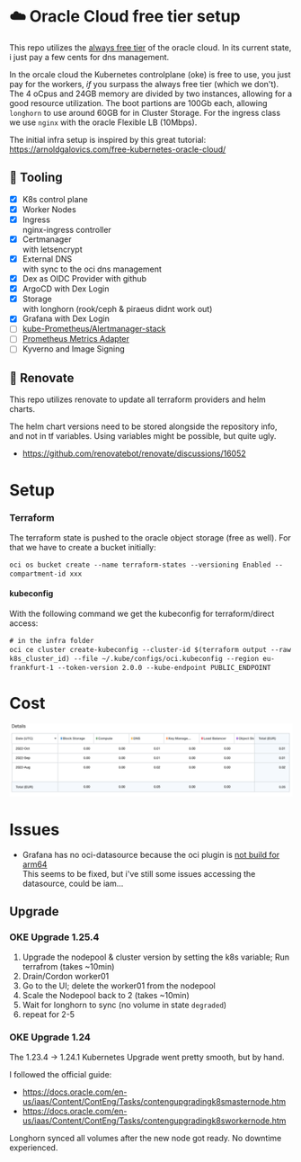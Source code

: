 # :cloud: Oracle Cloud free tier setup

This repo utilizes the [always free tier](https://blogs.oracle.com/cloud-infrastructure/post/oracle-builds-out-their-portfolio-of-oracle-cloud-infrastructure-always-free-services) of the oracle cloud.
In its current state, i just pay a few cents for dns management.

In the orcale cloud the Kubernetes controlplane (oke) is free to use, you just pay for the workers,
*if* you surpass the always free tier (which we don't).
The 4 oCpus and 24GB memory are divided by two instances, allowing for a good resource utilization.
The boot partions are 100Gb each, allowing `longhorn` to use around 60GB for in Cluster Storage.
For the ingress class we use `nginx` with the oracle Flexible LB (10Mbps).

The initial infra setup is inspired by this great tutorial: https://arnoldgalovics.com/free-kubernetes-oracle-cloud/

## :wrench: Tooling
- [x] K8s control plane
- [x] Worker Nodes
- [x] Ingress  
  nginx-ingress controller
- [x] Certmanager  
  with letsencrypt
- [x] External DNS  
  with sync to the oci dns management
- [x] Dex as OIDC Provider with github
- [x] ArgoCD with Dex Login
- [x] Storage  
  with longhorn (rook/ceph & piraeus didnt work out)
- [x] Grafana with Dex Login
- [ ] [kube-Prometheus/Alertmanager-stack](https://github.com/prometheus-community/helm-charts/blob/main/charts/kube-prometheus-stack/README.md)
- [ ] [Prometheus Metrics Adapter](https://github.com/kubernetes-sigs/prometheus-adapter)
- [ ] Kyverno and Image Signing

## :telescope: Renovate
This repo utilizes renovate to update all terraform providers and helm charts.

The helm chart versions need to be stored alongside the repository info, and
not in tf variables. Using variables might be possible, but quite ugly.
* https://github.com/renovatebot/renovate/discussions/16052

# Setup
### Terraform
The terraform state is pushed to the oracle object storage (free as well). For that
we have to create a bucket initially:
```
oci os bucket create --name terraform-states --versioning Enabled --compartment-id xxx
```

#### kubeconfig
With the following command we get the kubeconfig for terraform/direct access:
```
# in the infra folder
oci ce cluster create-kubeconfig --cluster-id $(terraform output --raw k8s_cluster_id) --file ~/.kube/configs/oci.kubeconfig --region eu-frankfurt-1 --token-version 2.0.0 --kube-endpoint PUBLIC_ENDPOINT
```

# Cost
![](docs/cost.aug.oct.22.png)

# Issues
* Grafana has no oci-datasource because the oci plugin is [not build for arm64](https://github.com/oracle/oci-grafana-metrics/issues/110)  
  This seems to be fixed, but i've still some issues accessing the datasource,
  could be iam...

## Upgrade
### OKE Upgrade 1.25.4
1. Upgrade the nodepool & cluster version by setting the k8s variable; Run terrafrom (takes ~10min)
2. Drain/Cordon worker01
3. Go to the UI; delete the worker01 from the nodepool
4. Scale the Nodepool back to 2 (takes ~10min)
5. Wait for longhorn to sync (no volume in state `degraded`)
6. repeat for 2-5

### OKE Upgrade 1.24
The 1.23.4 -> 1.24.1 Kubernetes Upgrade went pretty smooth, but by hand.

I followed the official guide:
* https://docs.oracle.com/en-us/iaas/Content/ContEng/Tasks/contengupgradingk8smasternode.htm
* https://docs.oracle.com/en-us/iaas/Content/ContEng/Tasks/contengupgradingk8sworkernode.htm

Longhorn synced all volumes after the new node got ready. No downtime experienced.
